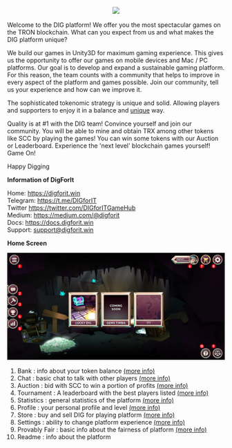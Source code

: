 <p align="center">
  <img src="../_media/logo.png">
</p>

Welcome to the DIG platform! We offer you the most spectacular games on the TRON blockchain.
What can you expect from us and what makes the DIG platform unique?
 
We build our games in Unity3D for maximum gaming experience. This gives us the opportunity to offer our games on mobile devices and Mac / PC platforms.
Our goal is to develop and expand a sustainable gaming platform. For this reason, the team counts with a community that helps to improve in every aspect of the platform and games possible. Join our community,  tell us your experience and how can we improve it.
 
The sophisticated tokenomic strategy is unique and solid. Allowing players and supporters to enjoy it in a balance and <a href="https://medium.com/@digforit/scc-buy-back-and-burn-2b578932589f" target="_blank">unique</a> way.
 
Quality is at #1 with the DIG team! Convince yourself and join our community. You will be able to mine and obtain TRX among other tokens like SCC by playing the games! You can win some tokens with our Auction or Leaderboard. Experience the 'next level' blockchain games yourself! Game On!
 
Happy Digging
 
 
**Information of DigForIt**
 
Home: https://digforit.win<br>
Telegram: https://t.me/DIGforIT<br>
Twitter https://twitter.com/DIGforITGameHub<br>
Medium: https://medium.com/@digforit<br>
Docs: https://docs.digforit.win<br>
Support: support@digforit.win<br>
 
  
**Home Screen**

![alt text](../_media/homescreen-nr.png "homescreen")

1. Bank : info about your token balance [(more info)](./bank.md "bank")
2. Chat : basic chat to talk with other players [(more info)](./chat.md "chat")
3. Auction : bid with SCC to win a portion of profits [(more info)](./auction.md "auction")
4. Tournament : A leaderboard with the best players listed [(more info)](./tournament.md "tournament")
5. Statistics : general statistics of the platform [(more info)](./statistics.md "statistics")
6. Profile : your personal profile and level [(more info)](./profile.md "profile")
7. Store : buy and sell DIG for playing platform [(more info)](./store.md "store")
8. Settings : ability to change platform experience [(more info)](./settings.md "settings")  
9. Provably Fair : basic info about the fairness of platform [(more info)](./provably.md "provably")
10. Readme : info about the platform
